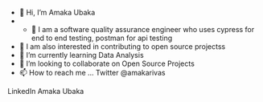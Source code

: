 - 👋 Hi, I’m Amaka Ubaka
- - 👀 I am a software quality assurance engineer who uses cypress for end to end testing, postman for api testing  
- 👀 I am also interested in contributing to open source projectss
- 🌱 I’m currently learning Data Analysis
- 💞️ I’m looking to collaborate on Open Source Projects 
- 📫 How to reach me ...
Twitter @amakarivas

LinkedIn Amaka Ubaka
<!---
amakarivas/amakarivas is a ✨ special ✨ repository because its `README.md` (this file) appears on your GitHub profile.
You can click the Preview link to take a look at your changes.
--->
